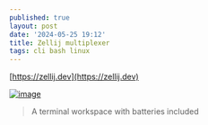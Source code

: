 ```yaml
---
published: true
layout: post
date: '2024-05-25 19:12'
title: Zellij multiplexer
tags: cli bash linux 
---
```

[https://zellij.dev](https://zellij.dev)

<a href="https://images2.imgbox.com/50/1c/LnG6wnDA_o.png" target="_blank"><img src="https://thumbs2.imgbox.com/50/1c/LnG6wnDA_t.png" alt="image"></a>

> A terminal workspace with batteries included
